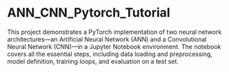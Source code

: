 # ANN_CNN_Pytorch_Tutorial
This project demonstrates a PyTorch implementation of two neural network architectures—an Artificial Neural Network (ANN) and a Convolutional Neural Network (CNN)—in a Jupyter Notebook environment. The notebook covers all the essential steps, including data loading and preprocessing, model definition, training loops, and evaluation on a test set. 
